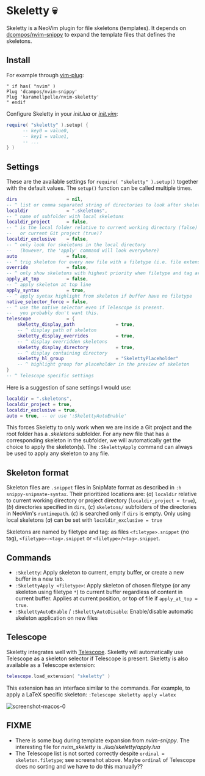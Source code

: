 # Skeletty 💀

Skeletty is a NeoVim plugin for file skeletons (templates). It depends on [dcompos/nvim-snippy](https://github.com/dcampos/nvim-snippy) to expand the template files that defines the skeletons.

## Install
For example through [vim-plug](https://github.com/junegunn/vim-plug):
```vim
" if has( "nvim" )
Plug 'dcampos/nvim-snippy' 
Plug 'karamellpelle/nvim-skeletty'
" endif
```



Configure Skeletty in your _init.lua_ or [_init.vim_](https://neovim.io/doc/user/lua.html#%3Alua-heredoc):
```lua
require( "skeletty" ).setup( {
      -- key0 = value0,
      -- key1 = value1,
      -- ...
} )
``` 

## Settings
These are the available settings for `require( "skeletty" ).setup()` together with the default values. The `setup()` function can be called multiple times.
```lua
dirs                  = nil,
-- ^ list or comma separated string of directories to look after skeleton files
localdir              = ".skeletons",
-- ^ name of subfolder with local skeletons
localdir_project      = false,
-- ^ is the local folder relative to current working directory (false)
--   or current Git project (true)?
localdir_exclusive    = false,
-- ^ only look for skeletons in the local directory 
--   (however, the 'apply' command will look everywhere)
auto                  = false,
-- ^ trig skeleton for every new file with a filetype (i.e. file extension)
override              = false,
-- ^ only show skeletons with highest priority when filetype and tag are equal
apply_at_top          = false,
-- ^ apply skeleton at top line
apply_syntax          = true,
-- ^ apply syntax highlight from skeleton if buffer have no filetype
native_selector_force = false,
-- ^ use the native selector even if Telescope is present.
--   you probably don't want this.
telescope             = {
    skeletty_display_path               = true,  
    -- ^ display path of skeleton
    skeletty_display_overrides          = true,
    -- ^ display overridden skeletons
    skeletty_display_directory          = true,
    -- ^ display containing directory
    skeletty_hl_group                   = "SkelettyPlaceholder"
    -- ^ highlight group for placeholder in the preview of skeleton
}
-- ^ Telescope specific settings
```

Here is a suggestion of sane settings I would use:
```lua
localdir = ".skeletons",
localdir_project = true,
localdir_exclusive = true,
auto = true, -- or use ':SkelettyAutoEnable'
```
This forces Skeletty to only work when we are inside a Git project and the root folder has a _.skeletons_ subfolder. For any new file that has a corresponding skeleton in the subfolder, we will automatically get the choice to apply the skeleton(s). The `:SkelettyApply` command can always be used to apply any skeleton to any file.

## Skeleton format
Skeleton files are `.snippet` files in SnipMate format as described in `:h snippy-snipmate-syntax`. Their prioritized locations are: (_a_) `localdir` relative to current working directory or project directory (`localdir_project = true`), (_b_) directories specified in `dirs`, (_c_) `skeletons/` subfolders of the directories in NeoVim's `runtimepath`. (_c_) is searched only if `dirs` is empty. Only using local skeletons (_a_) can be set with `localdir_exclusive = true`

Skeletons are named by filetype and tag: as files `<filetype>.snippet` (no tag), `<filetype>-<tag>.snippet` or `<filetype>/<tag>.snippet`.


## Commands
* `:Skeletty`: Apply skeleton to current, empty buffer, or create a new buffer in a new tab.
* `:SkelettyApply <filetype>`: Apply skeleton of chosen filetype (or any skeleton using filetype `*`) to current buffer regardless of content in current buffer. Applies at current position, or top of file if `apply_at_top = true`.
* `:SkelettyAutoEnable` / `:SkelettyAutoDisable`: Enable/disable automatic skeleton application on new files


## Telescope
Skeletty integrates well with [Telescope](https://github.com/nvim-telescope/telescope.nvim). Skeletty will automatically use Telescope as a skeleton selector if Telescope is present. Skeletty is also available as a Telescope extension: 
```lua
telescope.load_extension( "skeletty" )
```

This extension has an interface similar to the commands. For example, to apply a LaTeX specific skeleton: `:Telescope skeletty apply =latex`

![screenshot-macos-0](https://github.com/karamellpelle/nvim-skeletty/assets/4390333/3d35fe67-c84f-4a1f-b5c2-e59928c3e3da)

## FIXME
* There is some bug during template expansion from _nvim-snippy_. The interesting file for _nvim_skeletty_ is _./lua/skeletty/apply.lua_
* The Telescope list is not sorted correctly despite `ordinal = skeleton.filetype`; see screenshot above. Maybe `ordinal` of Telescope does no sorting and we have to do this manually??
